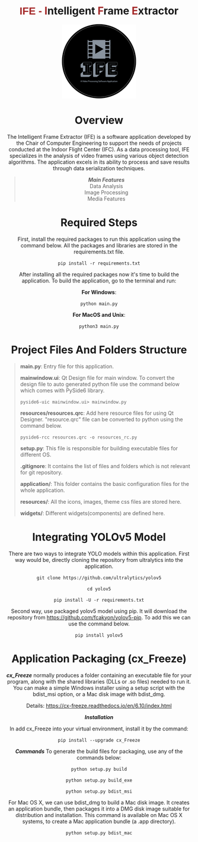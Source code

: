 <div align="center">
<h1>
  <span style="color: brown; font-family: sans-serif">IFE -</span> <span style="color: brown">I</span>ntelligent <span style="color: brown">F</span>rame <span style="color: brown">E</span>xtractor
</h1>
<img width="200px" src="resources/images/bg_ife_black.png"/>

# Overview
The Intelligent Frame Extractor (IFE) is a software application developed by the Chair of Computer Engineering to support the needs of projects conducted at the Indoor Flight Center (IFC). As a data processing tool, IFE specializes in the analysis of video frames using various object detection algorithms. The application excels in its ability to process and save results through data serialization techniques.
> ***Main Features***<br>
Data Analysis<br>
Image Processing<br>
Media Features

# Required Steps
First, install the required packages to run this application using the command below. All the packages and libraries are stored in the requirements.txt file.
```console
pip install -r requirements.txt
```

After installing all the required packages now it's time to build the application. To build the application, go to the terminal and run:

**For Windows**:
```console
python main.py
```
**For MacOS and Unix**:
```console
python3 main.py
```

# Project Files And Folders Structure

<div align="left">

> **main.py**: Entry file for this application.
> 
> **mainwindow.ui**: Qt Design file for main window. 
> To convert the design file to auto generated python file use the command below which comes with PySide6 library.
> ```console
> pyside6-uic mainwindow.ui> mainwindow.py 
> ```
> 
> **resources/resources.qrc**: Add here resource files for using Qt Designer. "resource.qrc" file can be converted to python using the command below.
> ```console
> pyside6-rcc resources.qrc -o resources_rc.py
> ```
> **setup.py**: This file is responsible for building executable files for different OS.
> 
> **.gitignore**: It contains the list of files and folders which is not relevant for git repository.
> 
> **application/**: This folder contains the basic configuration files for the whole application.
> 
> **resources/**: All the icons, images, theme css files are stored here.
> 
> **widgets/**: Different widgets(components) are defined here.
</div>

# Integrating YOLOv5 Model
There are two ways to integrate YOLO models within this application. First way would be, directly cloning the repository from ultralytics into the application.

```console
git clone https://github.com/ultralytics/yolov5
```
```console
cd yolov5
```
```console
pip install -U -r requirements.txt
```

Second way, use packaged yolov5 model using pip. It will download the repository from https://github.com/fcakyon/yolov5-pip. To add this we can use the command below.
```console
pip install yolov5
```


# Application Packaging (cx_Freeze)
***cx_Freeze*** normally produces a folder containing an executable file for your program, along with the shared libraries (DLLs or .so files) needed to run it. You can make a simple Windows installer using a setup script with the bdist_msi option, or a Mac disk image with bdist_dmg.

Details: https://cx-freeze.readthedocs.io/en/6.10/index.html

***Installation***

In add cx_Freeze into your virtual environment, install it by the command:

```console
pip install --upgrade cx_Freeze
```

***Commands***
To generate the build files for packaging, use any of the commands below:

```console
python setup.py build
```

```console
python setup.py build_exe
```

```console
python setup.py bdist_msi
```

For Mac OS X, we can use bdist_dmg to build a Mac disk image. It creates an application bundle, then packages it into a DMG disk image suitable for distribution and installation.
This command is available on Mac OS X systems, to create a Mac application bundle (a .app directory).

```console
python setup.py bdist_mac
```

</div>